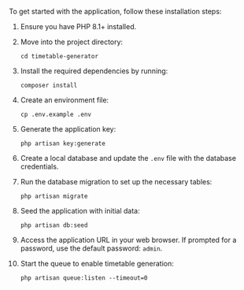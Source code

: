 To get started with the application, follow these installation steps:

1. Ensure you have PHP 8.1+ installed.

2. Move into the project directory:

   ```
   cd timetable-generator
   ```

3. Install the required dependencies by running:

   ```
   composer install
   ```

4. Create an environment file:

   ```
   cp .env.example .env
   ```

5. Generate the application key:

   ```
   php artisan key:generate
   ```

6. Create a local database and update the `.env` file with the database credentials.

7. Run the database migration to set up the necessary tables:

   ```
   php artisan migrate
   ```

8. Seed the application with initial data:

   ```
   php artisan db:seed
   ```

9. Access the application URL in your web browser. If prompted for a password, use the default password: `admin`.

10. Start the queue to enable timetable generation:

    ```
    php artisan queue:listen --timeout=0
    ```
